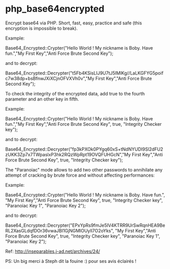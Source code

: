 # php_base64encrypted
Encrypt base64 via PHP. Short, fast, easy, practice and safe (this encryption is impossible to break).

Example: 

Base64_Encrypted::Crypter("Hello World ! My nickname is Boby. Have fun.","My First Key","Anti Force Brute Second Key");
 
 and to decrypt:
 
Base64_Encrypted::Decrypter("t5Fb4KSisLIJ9U7tJ5IMlKg//LaLKGFYG5poifc7w38dp+bsBfnwJXiXCjnOFVXVh0v","My First Key","Anti Force Brute Second Key");
 
 To check the integrity of the encrypted data, add true to the fourth parameter and an other key in fifth.
 
Example:
 
Base64_Encrypted::Crypter("Hello World ! My nickname is Boby. Have fun.","My First Key","Anti Force Brute Second Key", true, "Integrity Checker key");

and to decrypt:

Base64_Encrypted::Decrypter("fp3kPXOk0PYgq60xS+tNdNYUDI9Sl2dFU2zUKK3Zp7x7TWpaslxP3hk2RQzWpRpt19OVQFUHGcN","My First Key","Anti Force Brute Second Key", true, "Integrity Checker key");


The "Paranoiac" mode allows to add two other passwords to annihilate any attempt of cracking by brute force and without affecting performances:

Example:

Base64_Encrypted::Crypter("Hello World ! My nickname is Boby. Have fun.", "My First Key","Anti Force Brute Second Key", true, "Integrity Checker key", "Paranoiac Key 1", "Paranoiac Key 2");

and to decrypt:

Base64_Encrypted::Decrypter("EPxYpRs9fmJe5IV4KTRR9UrSwRqnHEA9BeRL2XasGLdqfDOr36vwaJBI1GjNGMlOUyll7O2oYks", "My First Key","Anti Force Brute Second Key", true, "Integrity Checker key", "Paranoiac Key 1", "Paranoiac Key 2");




Ref: http://inseparables.j-ad.net/archives/24/

PS: Un big merci à Steph dit la fouine :) pour ses avis éclairés !
